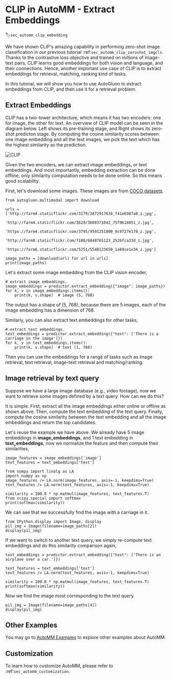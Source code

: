 # CLIP in AutoMM - Extract Embeddings 
:label:`sec_automm_clip_embedding`

We have shown CLIP's amazing capability in performing zero-shot image classification in our previous tutorial :ref:`sec_automm_clip_zeroshot_imgcls`. Thanks to the contrastive loss objective and trained on millions of image-text pairs, CLIP learns good embeddings for both vision and language, and their connections. Hence, another important use case of CLIP is to extract embeddings for retrieval, matching, ranking kind of tasks.

In this tutorial, we will show you how to use AutoGluon to extract embeddings from CLIP, and then use it for a retrieval problem. 


## Extract Embeddings

CLIP has a two-tower architecture, which means it has two encoders: one for image, the other for text. An overview of CLIP model can be seen in the diagram below. Left shows its pre-training stage, and Right shows its zero-shot predicton stage. By computing the cosine similarity scores between one image embedding and all the text images, we pick the text which has the highest similarity as the prediction.

![CLIP](https://github.com/openai/CLIP/raw/main/CLIP.png)

Given the two encoders, we can extract image embeddings, or text embeddings. And most importantly, embedding extraction can be done offline, only similarity computation needs to be done online. So this means good scalability. 

First, let's download some images. These images are from [COCO datasets](https://cocodataset.org/#home).

```{.python .input}
from autogluon.multimodal import download

urls = ['http://farm4.staticflickr.com/3179/2872917634_f41e6987a8_z.jpg',
        'http://farm4.staticflickr.com/3629/3608371042_75f9618851_z.jpg',
        'https://farm4.staticflickr.com/3795/9591251800_9c9727e178_z.jpg',
        'http://farm8.staticflickr.com/7188/6848765123_252bfca33d_z.jpg',
        'https://farm6.staticflickr.com/5251/5548123650_1a69ce1e34_z.jpg']

image_paths = [download(url) for url in urls]
print(image_paths)
```

Let's extract some image embedding from the CLIP vision encoder,

```{.python .input}
# extract image embeddings.
image_embeddings = predictor.extract_embedding({"image": image_paths})
for k, v in image_embeddings.items():
    print(k, v.shape)  # image (5, 768)
```

The output has a shape of (5, 768), because there are 5 images, each of the image embedding has a dimension of 768. 

Similarly, you can also extract text embeddings for other tasks, 

```{.python .input}
# extract text embeddings.
text_embeddings = predictor.extract_embedding({"text": ['There is a carriage in the image']})
for k, v in text_embeddings.items():
    print(k, v.shape)  # text (1, 768)
```

Then you can use the embeddings for a range of tasks such as image retrieval, text retrieval, image-text retrieval and matching/ranking. 


## Image retrieval by text query

Suppose we have a large image database (e.g., video footage), now we want to retrieve some images defined by a text query. How can we do this? 

It is simple. First, extract all the image embeddings either online or offline as shown above. Then, compute the text embedding of the text query. Finally, compute the cosine similarity between the text embedding and all the image embeddings and return the top candidates. 

Let's reuse the example we have above. We already have 5 image embeddings in **image_embeddings**, and 1 text embedding in **text_embeddings**, now we normalize the feature and then compute their similarities,

```{.python .input}
image_features = image_embeddings['image']
text_features = text_embeddings['text']

from numpy import linalg as LA
import numpy as np
image_features /= LA.norm(image_features, axis=-1, keepdims=True)
text_features /= LA.norm(text_features, axis=-1, keepdims=True)

similarity = 100.0 * np.matmul(image_features, text_features.T)
from scipy.special import softmax
print(softmax(similarity))
```

We can see that we successfully find the image with a carriage in it. 

```{.python .input}
from IPython.display import Image, display
pil_img = Image(filename=image_paths[2])
display(pil_img)
```

If we want to switch to another text query, we simply re-compute text embeddings and do this similarity comparison again,

```{.python .input}
text_embeddings = predictor.extract_embedding({"text": ['There is an airplane over a car.']})

text_features = text_embeddings['text']
text_features /= LA.norm(text_features, axis=-1, keepdims=True)

similarity = 100.0 * np.matmul(image_features, text_features.T)
print(softmax(similarity))
```

Now we find the image most corresponding to the text query. 

```{.python .input}
pil_img = Image(filename=image_paths[4])
display(pil_img)
```


## Other Examples

You may go to [AutoMM Examples](https://github.com/awslabs/autogluon/tree/master/examples/automm) to explore other examples about AutoMM.


## Customization

To learn how to customize AutoMM, please refer to :ref:`sec_automm_customization`.
